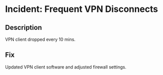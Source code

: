 # Incident: Frequent VPN Disconnects

## Description
VPN client dropped every 10 mins.

## Fix
Updated VPN client software and adjusted firewall settings.